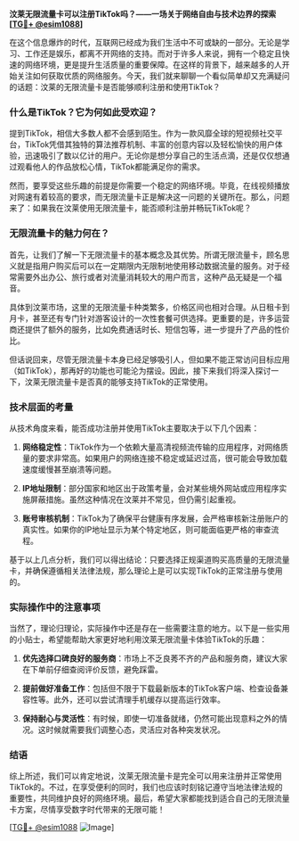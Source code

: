 **汶莱无限流量卡可以注册TikTok吗？——一场关于网络自由与技术边界的探索[[TG💪+ @esim1088](https://t.me/s/esim1088)]**

在这个信息爆炸的时代，互联网已经成为我们生活中不可或缺的一部分。无论是学习、工作还是娱乐，都离不开网络的支持。而对于许多人来说，拥有一个稳定且快速的网络环境，更是提升生活质量的重要保障。在这样的背景下，越来越多的人开始关注如何获取优质的网络服务。今天，我们就来聊聊一个看似简单却又充满疑问的话题：汶莱的无限流量卡是否能够顺利注册和使用TikTok？

### **什么是TikTok？它为何如此受欢迎？**

提到TikTok，相信大多数人都不会感到陌生。作为一款风靡全球的短视频社交平台，TikTok凭借其独特的算法推荐机制、丰富的创意内容以及轻松愉快的用户体验，迅速吸引了数以亿计的用户。无论你是想分享自己的生活点滴，还是仅仅想通过观看他人的作品放松心情，TikTok都能满足你的需求。

然而，要享受这些乐趣的前提是你需要一个稳定的网络环境。毕竟，在线视频播放对网速有着较高的要求，而无限流量卡正是解决这一问题的关键所在。那么，问题来了：如果我在汶莱使用无限流量卡，能否顺利注册并畅玩TikTok呢？

### **无限流量卡的魅力何在？**

首先，让我们了解一下无限流量卡的基本概念及其优势。所谓无限流量卡，顾名思义就是指用户购买后可以在一定期限内无限制地使用移动数据流量的服务。对于经常需要外出办公、旅行或者对流量消耗较大的用户而言，这种产品无疑是一个福音。

具体到汶莱市场，这里的无限流量卡种类繁多，价格区间也相对合理。从日租卡到月卡，甚至还有专门针对游客设计的一次性套餐可供选择。更重要的是，许多运营商还提供了额外的服务，比如免费通话时长、短信包等，进一步提升了产品的性价比。

但话说回来，尽管无限流量卡本身已经足够吸引人，但如果不能正常访问目标应用（如TikTok），那再好的功能也可能沦为摆设。因此，接下来我们将深入探讨一下，汶莱无限流量卡是否真的能够支持TikTok的正常使用。

### **技术层面的考量**

从技术角度来看，能否成功注册并使用TikTok主要取决于以下几个因素：

1. **网络稳定性**：TikTok作为一个依赖大量高清视频流传输的应用程序，对网络质量的要求非常高。如果用户的网络连接不稳定或延迟过高，很可能会导致加载速度缓慢甚至崩溃等问题。
   
2. **IP地址限制**：部分国家和地区出于政策考量，会对某些境外网站或应用程序实施屏蔽措施。虽然这种情况在汶莱并不常见，但仍需引起重视。
   
3. **账号审核机制**：TikTok为了确保平台健康有序发展，会严格审核新注册账户的真实性。如果你的IP地址显示为某个特定地区，则可能面临更严格的审查流程。

基于以上几点分析，我们可以得出结论：只要选择正规渠道购买高质量的无限流量卡，并确保遵循相关法律法规，那么理论上是可以实现TikTok的正常注册与使用的。

### **实际操作中的注意事项**

当然了，理论归理论，实际操作中还是存在一些需要注意的地方。以下是一些实用的小贴士，希望能帮助大家更好地利用汶莱无限流量卡体验TikTok的乐趣：

1. **优先选择口碑良好的服务商**：市场上不乏良莠不齐的产品和服务商，建议大家在下单前仔细查阅评价反馈，避免踩雷。
   
2. **提前做好准备工作**：包括但不限于下载最新版本的TikTok客户端、检查设备兼容性等。此外，还可以尝试清理手机缓存以提高运行效率。
   
3. **保持耐心与灵活性**：有时候，即使一切准备就绪，仍然可能出现意料之外的情况。这时候就需要我们调整心态，灵活应对各种突发状况。

### **结语**

综上所述，我们可以肯定地说，汶莱无限流量卡是完全可以用来注册并正常使用TikTok的。不过，在享受便利的同时，我们也应该时刻铭记遵守当地法律法规的重要性，共同维护良好的网络环境。最后，希望大家都能找到适合自己的无限流量卡方案，尽情享受数字时代带来的无限可能！

[[TG💪+ @esim1088](https://t.me/s/esim1088) ![Image](https://i.postimg.cc/4NQfJmqS/Snipaste-2025-05-13-00-14-12.png)]